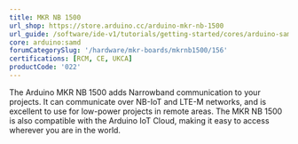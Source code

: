 ```yaml
---
title: MKR NB 1500
url_shop: https://store.arduino.cc/arduino-mkr-nb-1500
url_guide: /software/ide-v1/tutorials/getting-started/cores/arduino-samd
core: arduino:samd
forumCategorySlug: '/hardware/mkr-boards/mkrnb1500/156'
certifications: [RCM, CE, UKCA]
productCode: '022'
---
```


The Arduino MKR NB 1500 adds Narrowband communication to your projects. It can communicate over NB-IoT and LTE-M networks, and is excellent to use for low-power projects in remote areas. The MKR NB 1500 is also compatible with the Arduino IoT Cloud, making it easy to access wherever you are in the world.
